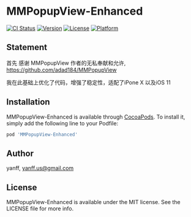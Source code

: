 # MMPopupView-Enhanced

[![CI Status](http://img.shields.io/travis/yanff/MMPopupView-Enhanced.svg?style=flat)](https://travis-ci.org/yanff/MMPopupView-Enhanced)
[![Version](https://img.shields.io/cocoapods/v/MMPopupView-Enhanced.svg?style=flat)](http://cocoapods.org/pods/MMPopupView-Enhanced)
[![License](https://img.shields.io/cocoapods/l/MMPopupView-Enhanced.svg?style=flat)](http://cocoapods.org/pods/MMPopupView-Enhanced)
[![Platform](https://img.shields.io/cocoapods/p/MMPopupView-Enhanced.svg?style=flat)](http://cocoapods.org/pods/MMPopupView-Enhanced)

## Statement

首先 感谢 MMPopupView 作者的无私奉献和允许, <https://github.com/adad184/MMPopupView>

我在此基础上优化了代码，增强了稳定性，适配了iPone X 以及iOS 11


## Installation

MMPopupView-Enhanced is available through [CocoaPods](http://cocoapods.org). To install
it, simply add the following line to your Podfile:

```ruby
pod 'MMPopupView-Enhanced'
```

## Author

yanff, yanff.us@gmail.com

## License

MMPopupView-Enhanced is available under the MIT license. See the LICENSE file for more info.
